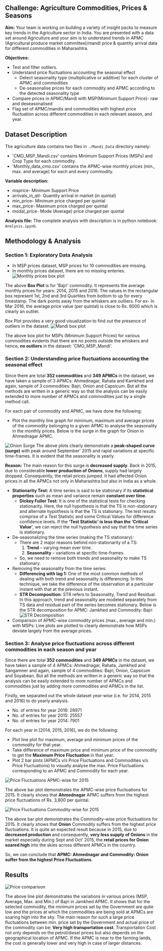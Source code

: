 
## Challenge: Agriculture Commodities, Prices & Seasons
**Aim:** Your team is working on building a variety of insight packs to measure key trends in the Agriculture sector in India. You are presented with a data set around Agriculture and your aim is to understand trends in APMC (Agricultural produce market committee)/mandi price & quantity arrival data for different commodities in Maharashtra.

**Objectives:**

* Test and filter outliers.
* Understand price fluctuations accounting the seasonal effect
  * Detect seasonality type (multiplicative or additive) for each cluster of APMC and commodities
  * De-seasonalise prices for each commodity and APMC according to the detected seasonality type
* Compare prices in APMC/Mandi with MSP(Minimum Support Price)- raw and deseasonalised
* Flag set of APMC/mandis and commodities with highest price fluctuation across different commodities in each relevant season, and year.

## Dataset Description
The agriculture data contains two files in `./Mandi_Data` directory namely:
    
  * 'CMO_MSP_Mandi.csv' contains Minimum Support Prices (MSPs) and Crop Type for each commodity.
  * 'Monthly_data_cmo.csv' contains the APMC-wise monthly prices (min., max. and average) for each and every commodity.
    
**Variable description:**
* msprice- Minimum Support Price
* arrivals_in_qtl- Quantity arrival in market (in quintal)
* min_price- Minimum price charged per quintal
* max_price- Maximum price charged per quintal
* modal_price- Mode (Average) price charged per quintal

**Analysis file:** The complete analysis with description is in python notebook: `Analysis.ipynb`. 

## Methodology & Analysis

### Section 1: Exploratory Data Analysis
* In MSP prices dataset, MSP prices for 10 commodities are missing.
* In monthly prices dataset, there are no missing enteries.
![Monthly prices box plot](https://github.com/vibhor98/SocialCops-Data-Science-Intern-Challenge/blob/master/Images/monthly_prices_boxplot%20.png)

The above **Box Plot** is for 'Bajri' commodity. It represents the average monthly prices for years: 2014, 2015 and 2016. The values in the rectangular box represent 1st, 2nd and 3rd Quartiles from bottom to up for every timestamp. The dark points away from the whiskers are outliers. For ex- In Mar 2016, the average price value (per quintal) is close to Rs. 6000 which is clearly an outlier.

Box Plot provides a very good visualization to find out the presence of outliers in the dataset.
![Mandi box plot](https://github.com/vibhor98/SocialCops-Data-Science-Intern-Challenge/blob/master/Images/mandi_boxplot.png)

The above box plot for MSPs (Minimum Support Prices) for various commodities evidents that there are no points outside the whiskers and hence, **no outliers** in the dataset: 'CMO_MSP_Mandi'.

### Section 2: Understanding price fluctuations accounting the seasonal effect

Since there are total **352 commodities** and **349 APMCs** in the dataset, we have taken a sample of 3 APMCs: Ahmednagar, Rahata and Kamkhed and again, sample of 3 commodities: Bajri, Onion and Capsicum. But all the methods are written in a generic way so that the analysis can be easily extended to more number of APMCs and commodities just by a single method call.

For each pair of commodity and APMC, we have done the following:

* Plot the monthly line graph for minimum, maximum and average prices of the commodity belonging to a given APMC to analyse the seasonality in the monthly prices. Below is the surge in the graph for Onion in Ahmednagar APMC.

![Onion Surge](https://github.com/vibhor98/SocialCops-Data-Science-Intern-Challenge/blob/master/Images/onion_surge.png)
The above plots clearly demonstrate a **peak-shaped curve (surge)** with peak around September' 2015 and rapid variations at specific time-frames. It is evident that the seasonality is yearly.

**Reason:** The main reason for this surge is **decreased supply**. Back in 2015, due to considerable **lower production of Onions**, supply had largely dropped. Consequently, the retail prices jumped. It had affected Onion prices in all the APMCs not only in Maharashtra but also in India as a whole.

* **Stationarity Test:** A time series is said to be stationary if its **statistical properties** such as mean and variance remain **constant over time**.
  * **Dickey Fuller Test:** It is one of the statistical tests for checking stationarity. Here, the null hypothesis is that the TS is non-stationary and alternate hypothesis is that the TS is stationary. The test results comprise of a Test Statistic and some Critical Values for difference confidence levels. If the **‘Test Statistic’ is less than the ‘Critical Value’**, we can reject the null hypothesis and say that the time series is stationary.
* De-seasonalizing the time series (making the TS stationary):
  * There are 2 major reasons behind non-stationarity of a TS:
    1. **Trend** – varying mean over time.
    2. **Seasonality** – variations at specific time-frames.
  * So, we need to remove both trends and seasonality to make TS stationary.
* Removing the seasonality from the time series:
  * **Differencing with lag 1:** One of the most common methods of dealing with both trend and seasonality is differencing. In this technique, we take the difference of the observation at a particular instant with that at the previous instant.
  * **STR Decomposition:** STR refers to Seasonality, Trend and Residual. In this approach, trend and seasonality are modeled separately from TS data and residual part of the series becomes stationary. Below is the STR decomposition for APMC: Jamkhed and Commodity: Bajri
  ![STR Decomposition](https://github.com/vibhor98/SocialCops-Data-Science-Intern-Challenge/blob/master/Images/STR_decomposition.png)
* Comparison of APMC-wise commodity prices (max., average and min.) with MSPs: Line plots are plotted to clearly demonstrate how MSPs deviate largely from the average prices.

### Section 3: Analyse price fluctuations across different commodities in each season and year

Since there are total **352 commodities** and **349 APMCs** in the dataset, we have taken a sample of 4 APMCs: Ahmednagar, Rahata, Jamkhed and Sangamner and again, sample of 4 commodities: Bajri, Onion, Capsicum and Soyabean. But all the methods are written in a generic way so that the analysis can be easily extended to more number of APMCs and commodities just by adding more commodities and APMCs in the list.

Firstly, we separated out the whole dataset year-wise (i.e. for 2014, 2015 and 2016) to do yearly analysis.
* No. of entries for year 2016: 28971
* No. of entries for year 2015: 25557
* No. of entries for year 2014: 7901

For each year in [2014, 2015, 2016], we do the following:
* Plot line plot for maximum, average and minimum prices of the commodity for that year.
* Take difference of maximum price and minimum price of the commodity to get the **Maximum Price Fluctuation** in that year.
* Plot 2 bar plots (APMCs v/s Price Fluctuations and Commodities v/s Price Fluctuations) to visually analyse the max. Price Fluctuations corresponding to an APMC and Commodity for each year.

![Price Fluctuations APMC-wise for 2015](https://github.com/vibhor98/SocialCops-Data-Science-Intern-Challenge/blob/master/Images/price_fluc_2015_apmc_barplot.png)

The above bar plot demonstrates the APMC-wise price fluctuations for 2015. It clearly shows that **Ahmednagar** APMC suffers from the highest price fluctuations of Rs. 3,800 per quintal.

![Price Fluctuations Commodity-wise for 2015](https://github.com/vibhor98/SocialCops-Data-Science-Intern-Challenge/blob/master/Images/price_fluc_2015_commodity_barplot.png)

The above bar plot demonstrates the Commodity-wise price fluctuations for 2015. It clearly shows that **Onion** Commodity suffers from the highest price fluctuations. It is quite an expected result because in 2015, due to **decreased production** and consequently, **very less supply of Onions** in the market especially during Sept and Oct' 2015, the **retail prices for Onion soared high** into the skies across different APMCs in the country. 

So, we can conclude that **APMC: Ahmednagar and Commodity: Onion suffer from the highest Price Fluctuations**.

## Results
![Price comparison](https://github.com/vibhor98/SocialCops-Data-Science-Intern-Challenge/blob/master/Images/price_comparison.png)

The above line plot demonstrates the variations in various prices (MSP, Average, Max. and Min.) of Bajri in Jamkhed APMC. It shows that for the selected commodity, the minimum prices set by the Government are quite low and the prices at which the commodities are being sold at APMCs are soaring high into the sky. The main reason for such a large price fluctuations between min. price set by the Government and actual price of the commodity can be: **Very high transportation cost**. Transportation Cost not only depends on the petrol/diesel prices but also depends on the geographical location of APMC. If the APMC is near to the farming lands, the cost is generally lower and very high in case of larger distances.

